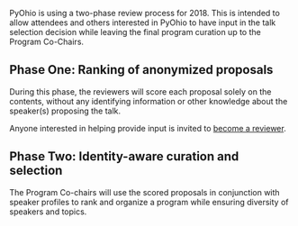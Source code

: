 PyOhio is using a two-phase review process for 2018. This is intended to allow
attendees and others interested in PyOhio to have input in the talk selection
decision while leaving the final program curation up to the Program Co-Chairs.

## Phase One: Ranking of anonymized proposals

During this phase, the reviewers will score each proposal solely on the
contents, without any identifying information or other knowledge about the
speaker(s) proposing the talk.

Anyone interested in helping provide input is invited to
[become a reviewer](/2018/program/review-proposals).

## Phase Two: Identity-aware curation and selection

The Program Co-chairs will use the scored proposals in conjunction with speaker
profiles to rank and organize a program while ensuring diversity of speakers
and topics.

